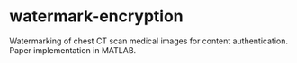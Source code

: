 # watermark-encryption
Watermarking of chest CT scan medical images for content authentication. Paper implementation in MATLAB.
